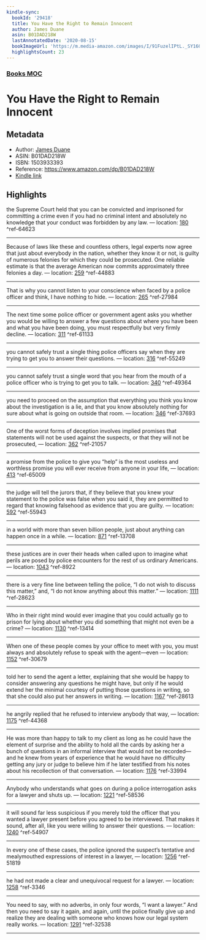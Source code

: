 ```yaml
---
kindle-sync:
  bookId: '29418'
  title: You Have the Right to Remain Innocent
  author: James Duane
  asin: B01DAD218W
  lastAnnotatedDate: '2020-08-15'
  bookImageUrl: 'https://m.media-amazon.com/images/I/91FuzelIPtL._SY160.jpg'
  highlightsCount: 23
---
```

### [Books MOC](Books%20MOC.md)

# You Have the Right to Remain Innocent

## Metadata
* Author: [James Duane](https://www.amazon.comundefined)
* ASIN: B01DAD218W
* ISBN: 1503933393
* Reference: https://www.amazon.com/dp/B01DAD218W
* [Kindle link](kindle://book?action=open&asin=B01DAD218W)

## Highlights
the Supreme Court held that you can be convicted and imprisoned for committing a crime even if you had no criminal intent and absolutely no knowledge that your conduct was forbidden by any law. — location: [180](kindle://book?action=open&asin=B01DAD218W&location=180) ^ref-64623

---
Because of laws like these and countless others, legal experts now agree that just about everybody in the nation, whether they know it or not, is guilty of numerous felonies for which they could be prosecuted. One reliable estimate is that the average American now commits approximately three felonies a day. — location: [259](kindle://book?action=open&asin=B01DAD218W&location=259) ^ref-44883

---
That is why you cannot listen to your conscience when faced by a police officer and think, I have nothing to hide. — location: [265](kindle://book?action=open&asin=B01DAD218W&location=265) ^ref-27984

---
The next time some police officer or government agent asks you whether you would be willing to answer a few questions about where you have been and what you have been doing, you must respectfully but very firmly decline. — location: [311](kindle://book?action=open&asin=B01DAD218W&location=311) ^ref-61133

---
you cannot safely trust a single thing police officers say when they are trying to get you to answer their questions. — location: [316](kindle://book?action=open&asin=B01DAD218W&location=316) ^ref-55249

---
you cannot safely trust a single word that you hear from the mouth of a police officer who is trying to get you to talk. — location: [340](kindle://book?action=open&asin=B01DAD218W&location=340) ^ref-49364

---
you need to proceed on the assumption that everything you think you know about the investigation is a lie, and that you know absolutely nothing for sure about what is going on outside that room. — location: [346](kindle://book?action=open&asin=B01DAD218W&location=346) ^ref-37693

---
One of the worst forms of deception involves implied promises that statements will not be used against the suspects, or that they will not be prosecuted, — location: [362](kindle://book?action=open&asin=B01DAD218W&location=362) ^ref-21057

---
a promise from the police to give you “help” is the most useless and worthless promise you will ever receive from anyone in your life, — location: [413](kindle://book?action=open&asin=B01DAD218W&location=413) ^ref-65009

---
the judge will tell the jurors that, if they believe that you knew your statement to the police was false when you said it, they are permitted to regard that knowing falsehood as evidence that you are guilty. — location: [592](kindle://book?action=open&asin=B01DAD218W&location=592) ^ref-55943

---
in a world with more than seven billion people, just about anything can happen once in a while. — location: [871](kindle://book?action=open&asin=B01DAD218W&location=871) ^ref-13708

---
these justices are in over their heads when called upon to imagine what perils are posed by police encounters for the rest of us ordinary Americans. — location: [1043](kindle://book?action=open&asin=B01DAD218W&location=1043) ^ref-8922

---
there is a very fine line between telling the police, “I do not wish to discuss this matter,” and, “I do not know anything about this matter.” — location: [1111](kindle://book?action=open&asin=B01DAD218W&location=1111) ^ref-28623

---
Who in their right mind would ever imagine that you could actually go to prison for lying about whether you did something that might not even be a crime? — location: [1130](kindle://book?action=open&asin=B01DAD218W&location=1130) ^ref-13414

---
When one of these people comes by your office to meet with you, you must always and absolutely refuse to speak with the agent—even — location: [1152](kindle://book?action=open&asin=B01DAD218W&location=1152) ^ref-30679

---
told her to send the agent a letter, explaining that she would be happy to consider answering any questions he might have, but only if he would extend her the minimal courtesy of putting those questions in writing, so that she could also put her answers in writing. — location: [1167](kindle://book?action=open&asin=B01DAD218W&location=1167) ^ref-28613

---
he angrily replied that he refused to interview anybody that way, — location: [1175](kindle://book?action=open&asin=B01DAD218W&location=1175) ^ref-44368

---
He was more than happy to talk to my client as long as he could have the element of surprise and the ability to hold all the cards by asking her a bunch of questions in an informal interview that would not be recorded—and he knew from years of experience that he would have no difficulty getting any jury or judge to believe him if he later testified from his notes about his recollection of that conversation. — location: [1176](kindle://book?action=open&asin=B01DAD218W&location=1176) ^ref-33994

---
Anybody who understands what goes on during a police interrogation asks for a lawyer and shuts up. — location: [1221](kindle://book?action=open&asin=B01DAD218W&location=1221) ^ref-58536

---
it will sound far less suspicious if you merely told the officer that you wanted a lawyer present before you agreed to be interviewed. That makes it sound, after all, like you were willing to answer their questions. — location: [1240](kindle://book?action=open&asin=B01DAD218W&location=1240) ^ref-54907

---
In every one of these cases, the police ignored the suspect’s tentative and mealymouthed expressions of interest in a lawyer, — location: [1256](kindle://book?action=open&asin=B01DAD218W&location=1256) ^ref-51819

---
he had not made a clear and unequivocal request for a lawyer. — location: [1258](kindle://book?action=open&asin=B01DAD218W&location=1258) ^ref-3346

---
You need to say, with no adverbs, in only four words, “I want a lawyer.” And then you need to say it again, and again, until the police finally give up and realize they are dealing with someone who knows how our legal system really works. — location: [1291](kindle://book?action=open&asin=B01DAD218W&location=1291) ^ref-32538

---
